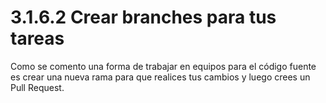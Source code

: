 # 3.1.6.2 Crear branches para tus tareas

Como se comento una forma de trabajar en equipos para el código fuente es crear una nueva rama para que realices tus cambios y luego crees un Pull Request.





